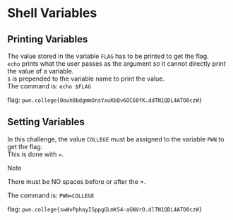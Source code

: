 # Shell Variables

## Printing Variables 
The value stored in the variable `FLAG` has to be printed to get the flag.   
`echo` prints what the user passes as the argument so it cannot directly print the value of a variable.   
`$` is prepended to the variable name to print the value.  
The command is: `echo $FLAG`  

flag: `pwn.college{0ouh0bdgmmOnsYxuKbQv6OC68fK.ddTN1QDL4ATO0czW}`

## Setting Variables  
In this challenge, the value `COLLEGE` must be assigned to the variable `PWN` to get the flag.  
This is done with `=`.  
>[!NOTE]
>There must be NO spaces before or after the =.

The command is: `PWN=COLLEGE`

flag: `pwn.college{swWvPphayISppgGLmKS4-aGNVrO.dlTN1QDL4ATO0czW}`

##
